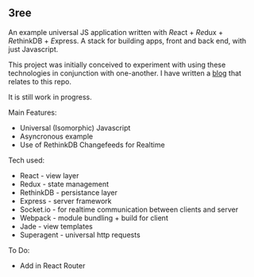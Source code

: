 ## 3ree

An example universal JS application written with *Re*act + *Re*dux + *Re*thinkDB + *E*xpress. A stack for building apps, front and back end, with just Javascript.

This project was initially conceived to experiment with using these technologies in conjunction with one-another. I have written a [blog](http://blog.workshape.io/the-3ree-stack-react-redux-rethinkdb-express-js/) that relates to this repo.

It is still work in progress.

Main Features:
 - Universal (Isomorphic) Javascript
 - Asyncronous example
 - Use of RethinkDB Changefeeds for Realtime

Tech used:
 - React - view layer
 - Redux - state management
 - RethinkDB - persistance layer
 - Express - server framework
 - Socket.io - for realtime communication between clients and server
 - Webpack - module bundling + build for client
 - Jade - view templates
 - Superagent - universal http requests

To Do:
 - Add in React Router 

